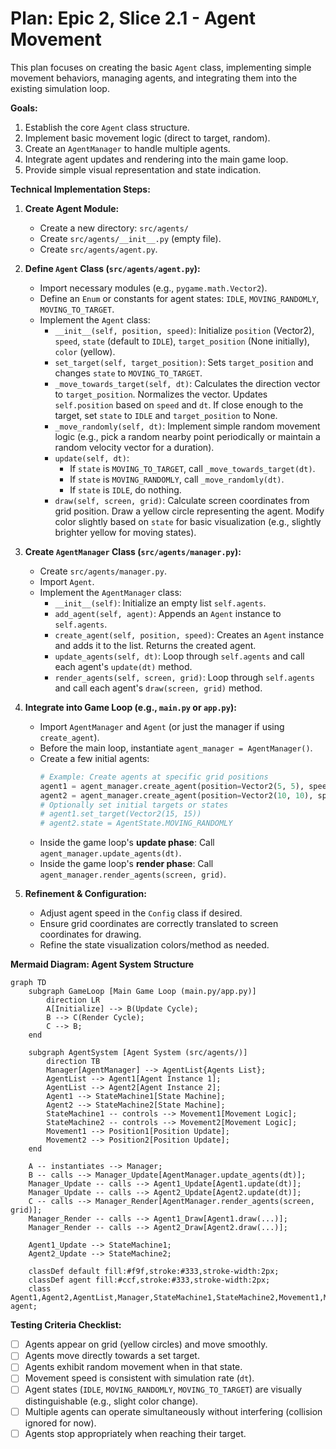 # Plan: Epic 2, Slice 2.1 - Agent Movement

This plan focuses on creating the basic `Agent` class, implementing simple movement behaviors, managing agents, and integrating them into the existing simulation loop.

**Goals:**

1.  Establish the core `Agent` class structure.
2.  Implement basic movement logic (direct to target, random).
3.  Create an `AgentManager` to handle multiple agents.
4.  Integrate agent updates and rendering into the main game loop.
5.  Provide simple visual representation and state indication.

**Technical Implementation Steps:**

1.  **Create Agent Module:**
    *   Create a new directory: `src/agents/`
    *   Create `src/agents/__init__.py` (empty file).
    *   Create `src/agents/agent.py`.

2.  **Define `Agent` Class (`src/agents/agent.py`):**
    *   Import necessary modules (e.g., `pygame.math.Vector2`).
    *   Define an `Enum` or constants for agent states: `IDLE`, `MOVING_RANDOMLY`, `MOVING_TO_TARGET`.
    *   Implement the `Agent` class:
        *   `__init__(self, position, speed)`: Initialize `position` (Vector2), `speed`, `state` (default to `IDLE`), `target_position` (None initially), `color` (yellow).
        *   `set_target(self, target_position)`: Sets `target_position` and changes `state` to `MOVING_TO_TARGET`.
        *   `_move_towards_target(self, dt)`: Calculates the direction vector to `target_position`. Normalizes the vector. Updates `self.position` based on `speed` and `dt`. If close enough to the target, set `state` to `IDLE` and `target_position` to None.
        *   `_move_randomly(self, dt)`: Implement simple random movement logic (e.g., pick a random nearby point periodically or maintain a random velocity vector for a duration).
        *   `update(self, dt)`:
            *   If `state` is `MOVING_TO_TARGET`, call `_move_towards_target(dt)`.
            *   If `state` is `MOVING_RANDOMLY`, call `_move_randomly(dt)`.
            *   If `state` is `IDLE`, do nothing.
        *   `draw(self, screen, grid)`: Calculate screen coordinates from grid position. Draw a yellow circle representing the agent. Modify color slightly based on `state` for basic visualization (e.g., slightly brighter yellow for moving states).

3.  **Create `AgentManager` Class (`src/agents/manager.py`):**
    *   Create `src/agents/manager.py`.
    *   Import `Agent`.
    *   Implement the `AgentManager` class:
        *   `__init__(self)`: Initialize an empty list `self.agents`.
        *   `add_agent(self, agent)`: Appends an `Agent` instance to `self.agents`.
        *   `create_agent(self, position, speed)`: Creates an `Agent` instance and adds it to the list. Returns the created agent.
        *   `update_agents(self, dt)`: Loop through `self.agents` and call each agent's `update(dt)` method.
        *   `render_agents(self, screen, grid)`: Loop through `self.agents` and call each agent's `draw(screen, grid)` method.

4.  **Integrate into Game Loop (e.g., `main.py` or `app.py`):**
    *   Import `AgentManager` and `Agent` (or just the manager if using `create_agent`).
    *   Before the main loop, instantiate `agent_manager = AgentManager()`.
    *   Create a few initial agents:
        ```python
        # Example: Create agents at specific grid positions
        agent1 = agent_manager.create_agent(position=Vector2(5, 5), speed=50) # Speed in pixels/sec
        agent2 = agent_manager.create_agent(position=Vector2(10, 10), speed=60)
        # Optionally set initial targets or states
        # agent1.set_target(Vector2(15, 15))
        # agent2.state = AgentState.MOVING_RANDOMLY
        ```
    *   Inside the game loop's **update phase**: Call `agent_manager.update_agents(dt)`.
    *   Inside the game loop's **render phase**: Call `agent_manager.render_agents(screen, grid)`.

5.  **Refinement & Configuration:**
    *   Adjust agent speed in the `Config` class if desired.
    *   Ensure grid coordinates are correctly translated to screen coordinates for drawing.
    *   Refine the state visualization colors/method as needed.

**Mermaid Diagram: Agent System Structure**

```mermaid
graph TD
    subgraph GameLoop [Main Game Loop (main.py/app.py)]
        direction LR
        A[Initialize] --> B(Update Cycle);
        B --> C(Render Cycle);
        C --> B;
    end

    subgraph AgentSystem [Agent System (src/agents/)]
        direction TB
        Manager[AgentManager] --> AgentList{Agents List};
        AgentList --> Agent1[Agent Instance 1];
        AgentList --> Agent2[Agent Instance 2];
        Agent1 --> StateMachine1[State Machine];
        Agent2 --> StateMachine2[State Machine];
        StateMachine1 -- controls --> Movement1[Movement Logic];
        StateMachine2 -- controls --> Movement2[Movement Logic];
        Movement1 --> Position1[Position Update];
        Movement2 --> Position2[Position Update];
    end

    A -- instantiates --> Manager;
    B -- calls --> Manager_Update[AgentManager.update_agents(dt)];
    Manager_Update -- calls --> Agent1_Update[Agent1.update(dt)];
    Manager_Update -- calls --> Agent2_Update[Agent2.update(dt)];
    C -- calls --> Manager_Render[AgentManager.render_agents(screen, grid)];
    Manager_Render -- calls --> Agent1_Draw[Agent1.draw(...)];
    Manager_Render -- calls --> Agent2_Draw[Agent2.draw(...)];

    Agent1_Update --> StateMachine1;
    Agent2_Update --> StateMachine2;

    classDef default fill:#f9f,stroke:#333,stroke-width:2px;
    classDef agent fill:#ccf,stroke:#333,stroke-width:2px;
    class Agent1,Agent2,AgentList,Manager,StateMachine1,StateMachine2,Movement1,Movement2,Position1,Position2 agent;
```

**Testing Criteria Checklist:**

*   [ ] Agents appear on grid (yellow circles) and move smoothly.
*   [ ] Agents move directly towards a set target.
*   [ ] Agents exhibit random movement when in that state.
*   [ ] Movement speed is consistent with simulation rate (`dt`).
*   [ ] Agent states (`IDLE`, `MOVING_RANDOMLY`, `MOVING_TO_TARGET`) are visually distinguishable (e.g., slight color change).
*   [ ] Multiple agents can operate simultaneously without interfering (collision ignored for now).
*   [ ] Agents stop appropriately when reaching their target.